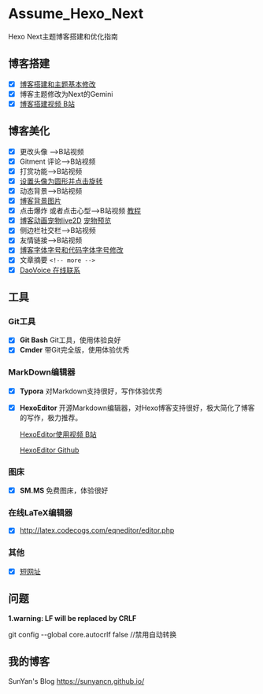 # Assume_Hexo_Next
Hexo Next主题博客搭建和优化指南

## 博客搭建

- [x] [博客搭建和主题基本修改]( https://www.dingxuewen.com/2017/05/15/reprinted-how-to-build-a-blog-with-hexo/)
- [x] 博客主题修改为Next的Gemini
- [x] [博客搭建视频 B站](https://www.bilibili.com/video/av17653359)

## 博客美化

- [x] 更改头像 ——>B站视频
- [x] Gitment 评论——>B站视频
- [x] 打赏功能——>B站视频
- [x] [设置头像为圆形并点击旋转](https://www.dingxuewen.com/2017/03/11/Hexo%E6%90%AD%E5%BB%BA%E5%8D%9A%E5%AE%A2%E7%9A%84%E4%B8%AA%E6%80%A7%E5%8C%96%E8%AE%BE%E7%BD%AE%E4%B8%89/)
- [x] 动态背景——>B站视频
- [x] [博客背景图片](https://blog.csdn.net/wang631106979/article/details/51375184)
- [x] 点击爆炸 或者点击心型——>B站视频  [教程](https://blog.csdn.net/qq_33699981/article/details/72716951)
- [x] [博客动画宠物live2D](https://www.imooc.com/article/details/id/37826) [宠物预览](https://www.jianshu.com/p/832b3706cebe)
- [x] 侧边栏社交栏——>B站视频
- [x] 友情链接——>B站视频
- [x] [博客字体字号和代码字体字号修改](https://www.dingxuewen.com/2017/03/11/Hexo%E6%90%AD%E5%BB%BA%E5%8D%9A%E5%AE%A2%E7%9A%84%E4%B8%AA%E6%80%A7%E5%8C%96%E8%AE%BE%E7%BD%AE%E4%B8%89/)
- [x] 文章摘要 `<!-- more -->` 
- [x] [DaoVoice 在线联系 ](https://blog.csdn.net/qq_33699981/article/details/72716951)

## 工具

### Git工具

- [x] **Git Bash**  Git工具，使用体验良好
- [x] **Cmder** 带Git完全版，使用体验优秀

### MarkDown编辑器

- [x] **Typora** 对Markdown支持很好，写作体验优秀

- [x] **HexoEditor** 开源Markdown编辑器，对Hexo博客支持很好，极大简化了博客的写作，极力推荐。

  [HexoEditor使用视频 B站](https://www.bilibili.com/video/av29416282)

  [HexoEditor Github](https://github.com/zhuzhuyule/HexoEditor )

### 图床

- [x] **SM.MS** 免费图床，体验很好

### 在线LaTeX编辑器

- [x] http://latex.codecogs.com/eqneditor/editor.php

### 其他

- [x] [短网址](http://dwz.cn/)

## 问题

**1.warning: LF will be replaced by CRLF**

git config --global core.autocrlf false  //禁用自动转换 

## 我的博客

SunYan's Blog https://sunyancn.github.io/